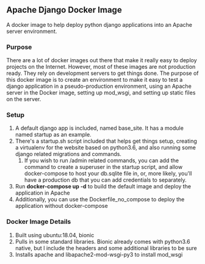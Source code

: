 ## Apache Django Docker Image
A docker image to help deploy python django applications into an Apache server environment.

### Purpose
There are a lot of docker images out there that make it really easy to deploy projects on the Internet. However,
most of these images are not production ready. They rely on development servers to get things done.
The purpose of this docker image is to create an environment to make it easy to test a django 
application in a pseudo-production environment, using an Apache server in the Docker image, setting up
mod_wsgi, and setting up static files on the server.

### Setup
1. A default django app is included, named base_site. It has a module named startup as an example.
2. There's a startup.sh script included that helps get things setup, creating a virtualenv for the website
based on python3.6, and also running some django related migrations and commands. 
    1. If you wish to run /admin related commands, you can add the command to create a superuser in the startup script, and allow
    docker-compose to host your db.sqlite file in, or, more likely, you'll have a production db that you can add credentials
    to separately.
3. Run **docker-compose up -d** to build the default image and deploy the application in Apache
4. Additionally, you can use the Dockerfile_no_compose to deploy the application without docker-compose

### Docker Image Details
1. Built using ubuntu:18.04, bionic
2. Pulls in some standard libraries. Bionic already comes with python3.6 native, but I include the headers
and some additional libraries to be sure
3. Installs apache and libapache2-mod-wsgi-py3 to install mod_wsgi
 
